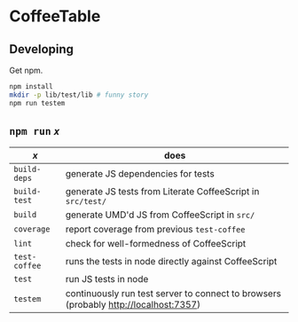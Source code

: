 # CoffeeTable

## Developing
Get npm.

```bash
npm install
mkdir -p lib/test/lib # funny story
npm run testem
```

## `npm run` _`x`_
| _x_ | does |
|-|-|
| `build-deps` | generate JS dependencies for tests |
| `build-test` | generate JS tests from Literate CoffeeScript in `src/test/` |
| `build` | generate UMD'd JS from CoffeeScript in `src/` |
| `coverage` | report coverage from previous `test-coffee` |
| `lint` | check for well-formedness of CoffeeScript |
| `test-coffee` | runs the tests in node directly against CoffeeScript |
| `test` | run JS tests in node |
| `testem` | continuously run test server to connect to browsers (probably [http://localhost:7357](http://localhost:7357)) |
